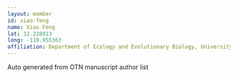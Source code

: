 ```yaml
---
layout: member
id: xiao-feng
name: Xiao Feng
lat: 32.228913
long: -110.955363
affiliation: Department of Ecology and Evolutionary Biology, University of Arizona, Tucson, Arizona, USA
---
```


Auto generated from OTN manuscript author list
